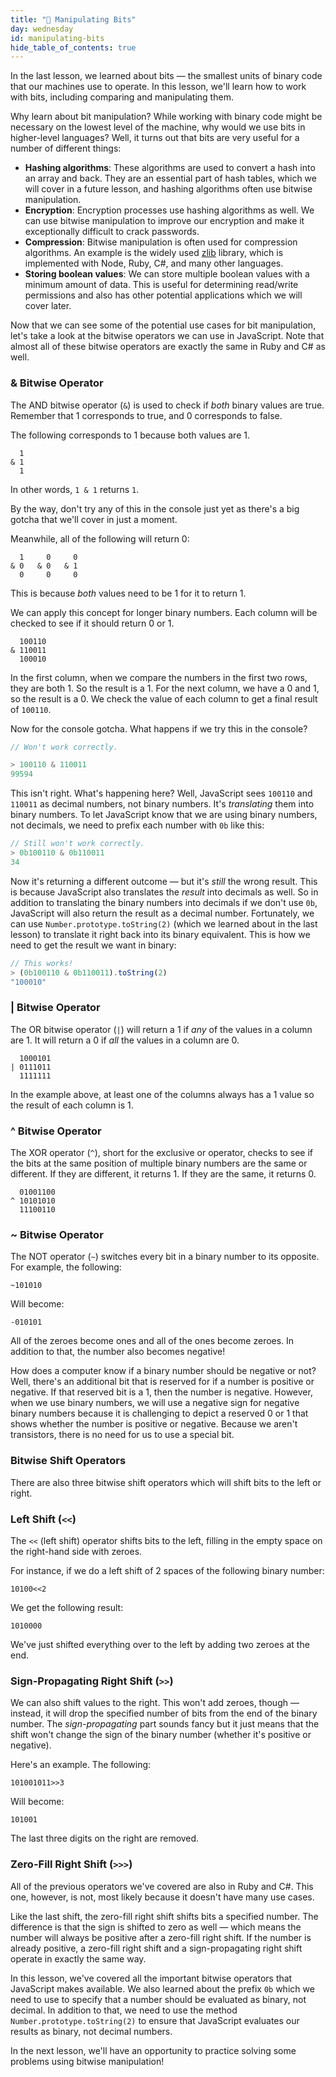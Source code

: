 ```yaml
---
title: "📓 Manipulating Bits"
day: wednesday
id: manipulating-bits
hide_table_of_contents: true
---
```


In the last lesson, we learned about bits — the smallest units of binary code that our machines use to operate. In this lesson, we'll learn how to work with bits, including comparing and manipulating them.

Why learn about bit manipulation? While working with binary code might be necessary on the lowest level of the machine, why would we use bits in higher-level languages? Well, it turns out that bits are very useful for a number of different things:

* **Hashing algorithms**: These algorithms are used to convert a hash into an array and back. They are an essential part of hash tables, which we will cover in a future lesson, and hashing algorithms often use bitwise manipulation.
* **Encryption**: Encryption processes use hashing algorithms as well. We can use bitwise manipulation to improve our encryption and make it exceptionally difficult to crack passwords.
* **Compression**: Bitwise manipulation is often used for compression algorithms. An example is the widely used [zlib](https://www.euccas.me/zlib/) library, which is implemented with Node, Ruby, C#, and many other languages.
* **Storing boolean values**: We can store multiple boolean values with a minimum amount of data. This is useful for determining read/write permissions and also has other potential applications which we will cover later.

Now that we can see some of the potential use cases for bit manipulation, let's take a look at the bitwise operators we can use in JavaScript. Note that almost all of these bitwise operators are exactly the same in Ruby and C# as well.

### & Bitwise Operator

The AND bitwise operator (`&`) is used to check if _both_ binary values are true. Remember that 1 corresponds to true, and 0 corresponds to false.

The following corresponds to 1 because both values are 1.

```
  1
& 1
  1
```

In other words, `1 & 1` returns `1`.

By the way, don't try any of this in the console just yet as there's a big gotcha that we'll cover in just a moment.

Meanwhile, all of the following will return 0:

```
  1     0     0
& 0   & 0   & 1
  0     0     0
```

This is because _both_ values need to be 1 for it to return 1.

We can apply this concept for longer binary numbers. Each column will be checked to see if it should return 0 or 1.

```
  100110
& 110011
  100010
```

In the first column, when we compare the numbers in the first two rows, they are both 1. So the result is a 1. For the next column, we have a 0 and 1, so the result is a 0. We check the value of each column to get a final result of `100110`.

Now for the console gotcha. What happens if we try this in the console?

```js
// Won't work correctly.

> 100110 & 110011
99594
```

This isn't right. What's happening here? Well, JavaScript sees `100110` and `110011` as decimal numbers, not binary numbers. It's _translating_ them into binary numbers. To let JavaScript know that we are using binary numbers, not decimals, we need to prefix each number with `0b` like this:

```js
// Still won't work correctly.
> 0b100110 & 0b110011
34
```

Now it's returning a different outcome — but it's _still_ the wrong result. This is because JavaScript also translates the _result_ into decimals as well. So in addition to translating the binary numbers into decimals if we don't use `0b`, JavaScript will also return the result as a decimal number. Fortunately, we can use `Number.prototype.toString(2)` (which we learned about in the last lesson) to translate it right back into its binary equivalent. This is how we need to get the result we want in binary:

```js
// This works!
> (0b100110 & 0b110011).toString(2)
"100010"
```

### | Bitwise Operator

The OR bitwise operator (`|`) will return a 1 if _any_ of the values in a column are 1. It will return a 0 if _all_ the values in a column are 0.

```
  1000101
| 0111011
  1111111
```

In the example above, at least one of the columns always has a 1 value so the result of each column is 1.

### ^ Bitwise Operator

The XOR operator (`^`), short for the exclusive or operator, checks to see if the bits at the same position of multiple binary numbers are the same or different. If they are different, it returns 1. If they are the same, it returns 0.

```
  01001100
^ 10101010
  11100110
```

### ~ Bitwise Operator

The NOT operator (`~`) switches every bit in a binary number to its opposite. For example, the following:

```
~101010
```

Will become:

```
-010101
```

All of the zeroes become ones and all of the ones become zeroes. In addition to that, the number also becomes negative!

How does a computer know if a binary number should be negative or not? Well, there's an additional bit that is reserved for if a number is positive or negative. If that reserved bit is a 1, then the number is negative. However, when we use binary numbers, we will use a negative sign for negative binary numbers because it is challenging to depict a reserved 0 or 1 that shows whether the number is positive or negative. Because we aren't transistors, there is no need for us to use a special bit.

### Bitwise Shift Operators

There are also three bitwise shift operators which will shift bits to the left or right.

### Left Shift (`<<`)

The `<<` (left shift) operator shifts bits to the left, filling in the empty space on the right-hand side with zeroes.

For instance, if we do a left shift of 2 spaces of the following binary number:

```
10100<<2
```

We get the following result:

```
1010000
```

We've just shifted everything over to the left by adding two zeroes at the end.

### Sign-Propagating Right Shift (`>>`)

We can also shift values to the right. This won't add zeroes, though — instead, it will drop the specified number of bits from the end of the binary number. The _sign-propagating_ part sounds fancy but it just means that the shift won't change the sign of the binary number (whether it's positive or negative).

Here's an example. The following:

```
101001011>>3
```

Will become:

```
101001
```

The last three digits on the right are removed.

### Zero-Fill Right Shift (`>>>`)

All of the previous operators we've covered are also in Ruby and C#. This one, however, is not, most likely because it doesn't have many use cases.

Like the last shift, the zero-fill right shift shifts bits a specified number. The difference is that the sign is shifted to zero as well — which means the number will always be positive after a zero-fill right shift. If the number is already positive, a zero-fill right shift and a sign-propagating right shift operate in exactly the same way.

In this lesson, we've covered all the important bitwise operators that JavaScript makes available. We also learned about the prefix `0b` which we need to use to specify that a number should be evaluated as binary, not decimal. In addition to that, we need to use the method `Number.prototype.toString(2)` to ensure that JavaScript evaluates our results as binary, not decimal numbers.

In the next lesson, we'll have an opportunity to practice solving some problems using bitwise manipulation!

